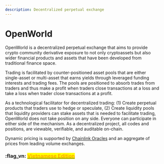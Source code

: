 ```yaml
---
description: Decentralized perpetual exchange
---
```


# OpenWorld

OpenWorld is a decentralized perpetual exchange that aims to provide crypto community derivative exposure to not only cryptoassets but also wider financial products and assets that have been developed from traditional finance space.

Trading is facilitated by counter-positioned asset pools that are either single-asset or multi-asset that earns yields through leveraged funding interests and trading fees. The pools are positioned to absorb trades from traders and thus make a profit when traders close transactions at a loss and take a loss when trader close transactions at a profit.

As a technological facilitator for decentralized trading: (1) Create perpetual products that traders use to hedge or speculate, (2) Create liquidity pools that liquidity providers can stake assets that is needed to facilitate trading, OpenWorld does not take position on any side.  Everyone can participate in either side of the mechanism.  As a decentralized project, all codes and positions, are viewable, verifiable, and auditable on-chain.

Dynamic pricing is supported by [Chainlink Oracles](https://chain.link/) and an aggregate of prices from leading volume exchanges.



### :flag\_vn: [<mark style="color:orange;">Vietnamese Edition</mark>](https://app.gitbook.com/s/tgJISm30WW6z2kncLqvO/)<mark style="color:orange;"></mark>
